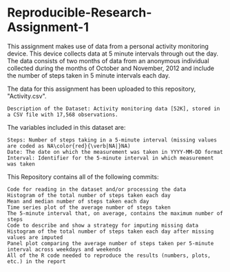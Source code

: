 # Reproducible-Research-Assignment-1

This assignment makes use of data from a personal activity monitoring device. This device collects data at 5 minute intervals through out the day. The data consists of two months of data from an anonymous individual collected during the months of October and November, 2012 and include the number of steps taken in 5 minute intervals each day.

The data for this assignment has been uploaded to this repository, "Activity.csv".

    Description of the Dataset: Activity monitoring data [52K], stored in a CSV file with 17,568 observations.

The variables included in this dataset are:

    Steps: Number of steps taking in a 5-minute interval (missing values are coded as NA\color{red}{\verb|NA|}NA)
    Date: The date on which the measurement was taken in YYYY-MM-DD format
    Interval: Identifier for the 5-minute interval in which measurement was taken

This Repository contains all of the following commits:

    Code for reading in the dataset and/or processing the data
    Histogram of the total number of steps taken each day
    Mean and median number of steps taken each day
    Time series plot of the average number of steps taken
    The 5-minute interval that, on average, contains the maximum number of steps
    Code to describe and show a strategy for imputing missing data
    Histogram of the total number of steps taken each day after missing values are imputed
    Panel plot comparing the average number of steps taken per 5-minute interval across weekdays and weekends
    All of the R code needed to reproduce the results (numbers, plots, etc.) in the report
